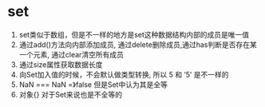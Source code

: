 # set
1. set类似于数组，但是不一样的地方是set这种数据结构内部的成员是唯一值
2. 通过add()方法向内部添加成员, 通过delete删除成员,通过has判断是否存在某一个元素, 通过clear清空所有成员
3. 通过size属性获取数据长度
4. 向Set加入值的时候，不会默认做类型转换, 所以 5 和 ‘5’ 是不一样的
5. NaN === NaN  =》false  但是Set中认为其是全等
6. 对象{} 对于Set来说也是不全等的